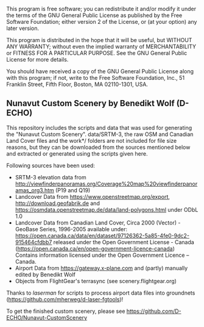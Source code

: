 This program is free software; you can redistribute it and/or
modify it under the terms of the GNU General Public License
as published by the Free Software Foundation; either version 2
of the License, or (at your option) any later version.

This program is distributed in the hope that it will be useful,
but WITHOUT ANY WARRANTY; without even the implied warranty of
MERCHANTABILITY or FITNESS FOR A PARTICULAR PURPOSE.  See the
GNU General Public License for more details.

You should have received a copy of the GNU General Public License
along with this program; if not, write to the Free Software
Foundation, Inc., 51 Franklin Street, Fifth Floor, Boston, MA  02110-1301, USA.
 
## Nunavut Custom Scenery by Benedikt Wolf (D-ECHO)

This repository includes the scripts and data that was used for generating the "Nunavut Custom Scenery". data/SRTM-3, the raw OSM and Canadian Land Cover files and the work*/ folders are not included for file size reasons, but they can be downloaded from the sources mentioned below and extracted or generated using the scripts given here.

Following sources have been used:

* SRTM-3 elevation data from http://viewfinderpanoramas.org/Coverage%20map%20viewfinderpanoramas_org3.htm (P19 and Q19)
* Landcover Data from https://www.openstreetmap.org/export, http://download.geofabrik.de and https://osmdata.openstreetmap.de/data/land-polygons.html under ODbL 1.0
* Landcover Data from Canadian Land Cover, Circa 2000 (Vector) - GeoBase Series, 1996-2005
	available under: https://open.canada.ca/data/en/dataset/97126362-5a85-4fe0-9dc2-915464cfdbb7 
	released under the Open Government License - Canada (https://open.canada.ca/en/open-government-licence-canada)
		Contains information licensed under the Open Government Licence – Canada.
* Airport Data from https://gateway.x-plane.com and (partly) manually edited by Benedikt Wolf
* Objects from FlightGear's terrasync (see scenery.flightgear.org)

Thanks to _laserman_ for scripts to process airport data files into groundnets (https://github.com/mherweg/d-laser-fgtools)!

To get the finished custom scenery, please see https://github.com/D-ECHO/Nunavut-CustomScenery
